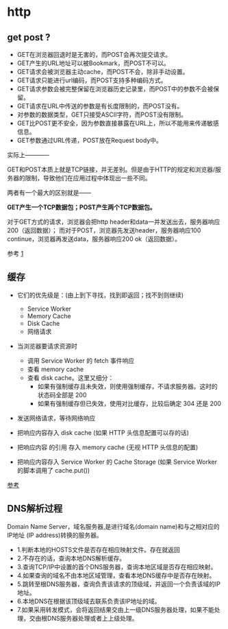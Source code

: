 # http

## get post ?

- GET在浏览器回退时是无害的，而POST会再次提交请求。
- GET产生的URL地址可以被Bookmark，而POST不可以。
- GET请求会被浏览器主动cache，而POST不会，除非手动设置。
- GET请求只能进行url编码，而POST支持多种编码方式。
- GET请求参数会被完整保留在浏览器历史记录里，而POST中的参数不会被保留。
- GET请求在URL中传送的参数是有长度限制的，而POST没有。
- 对参数的数据类型，GET只接受ASCII字符，而POST没有限制。
- GET比POST更不安全，因为参数直接暴露在URL上，所以不能用来传递敏感信息。
- GET参数通过URL传递，POST放在Request body中。

实际上————

GET和POST本质上就是TCP链接，并无差别。但是由于HTTP的规定和浏览器/服务器的限制，导致他们在应用过程中体现出一些不同。

两者有一个最大的区别就是——

**GET产生一个TCP数据包；POST产生两个TCP数据包。**

对于GET方式的请求，浏览器会把http header和data一并发送出去，服务器响应200（返回数据）；
而对于POST，浏览器先发送header，服务器响应100 continue，浏览器再发送data，服务器响应200 ok（返回数据）。

参考
[1](https://mp.weixin.qq.com/s?__biz=MzI3NzIzMzg3Mw==&amp;mid=100000054&amp;idx=1&amp;sn=71f6c214f3833d9ca20b9f7dcd9d33e4#rd)

## 缓存
- 它们的优先级是：(由上到下寻找，找到即返回；找不到则继续)
    - Service Worker
    - Memory Cache
    - Disk Cache
    - 网络请求

- 当浏览器要请求资源时
    - 调用 Service Worker 的 fetch 事件响应
    - 查看 memory cache
    - 查看 disk cache。这里又细分：
        - 如果有强制缓存且未失效，则使用强制缓存，不请求服务器。这时的状态码全部是 200
        - 如果有强制缓存但已失效，使用对比缓存，比较后确定 304 还是 200

- 发送网络请求，等待网络响应
- 把响应内容存入 disk cache (如果 HTTP 头信息配置可以存的话)
- 把响应内容 的引用 存入 memory cache (无视 HTTP 头信息的配置)
- 把响应内容存入 Service Worker 的 Cache Storage (如果 Service Worker 的脚本调用了 cache.put())

[参考](https://juejin.im/post/5c22ee806fb9a049fb43b2c5)

## DNS解析过程
Domain Name Server，域名服务器,是进行域名(domain name)和与之相对应的IP地址 (IP address)转换的服务器。

- 1.判断本地的HOSTS文件是否存在相应映射文件。存在就返回
- 2.不存在的话，查询本地DNS解析缓存。
- 3.查询TCP/IP中设置的首个DNS服务器，查询本地区域是否存在相应映射。
- 4.如果查询的域名不由本地区域管理，查看本地DNS缓存中是否存在映射。
- 5.跳转至根DNS服务器，查询负责该请求的顶级域，并返回一个负责该域的IP地址。
- 6.本地DNS在根据该顶级域去联系负责该IP地址的域。
- 7.如果采用转发模式，会将返回结果交由上一级DNS服务器处理，如果不能处理，交由根DNS服务器处理或者上上级处理。